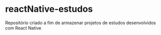 # reactNative-estudos
Repositório criado a fim de armazenar projetos de estudos desenvolvidos com React Native
